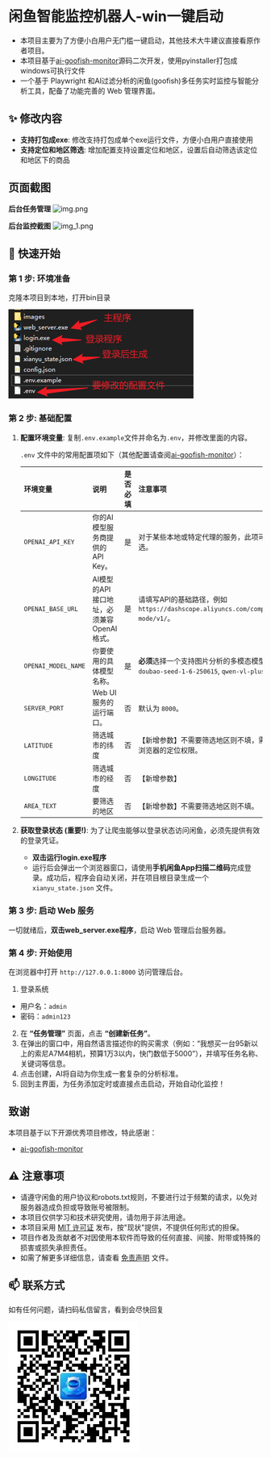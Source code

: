 # 闲鱼智能监控机器人-win一键启动
- 本项目主要为了方便小白用户无门槛一键启动，其他技术大牛建议直接看原作者项目。
- 本项目基于[ai-goofish-monitor](https://github.com/Usagi-org/ai-goofish-monitor)源码二次开发，使用pyinstaller打包成windows可执行文件
- 一个基于 Playwright 和AI过滤分析的闲鱼(goofish)多任务实时监控与智能分析工具，配备了功能完善的 Web 管理界面。

## ✨ 修改内容

- **支持打包成exe**: 修改支持打包成单个exe运行文件，方便小白用户直接使用
- **支持定位和地区筛选**: 增加配置支持设置定位和地区，设置后自动筛选该定位和地区下的商品


## 页面截图

**后台任务管理**
![img.png](static/img.png)

**后台监控截图**
![img_1.png](static/img_1.png)

## 🚀 快速开始

### 第 1 步: 环境准备

克隆本项目到本地，打开bin目录

![img_3.png](static/img_3.png)

### 第 2 步: 基础配置

1. **配置环境变量**: 复制`.env.example`文件并命名为`.env`，并修改里面的内容。

    `.env` 文件中的常用配置项如下（其他配置请查阅[ai-goofish-monitor](https://github.com/Usagi-org/ai-goofish-monitor)）：

    | 环境变量 | 说明                         | 是否必填 | 注意事项                                                                 |
    | :--- |:---------------------------| :--- |:---------------------------------------------------------------------|
    | `OPENAI_API_KEY` | 你的AI模型服务商提供的API Key。       | 是 | 对于某些本地或特定代理的服务，此项可能为可选。                                              |
    | `OPENAI_BASE_URL` | AI模型的API接口地址，必须兼容OpenAI格式。 | 是 | 请填写API的基础路径，例如 `https://dashscope.aliyuncs.com/compatible-mode/v1/`。 |
    | `OPENAI_MODEL_NAME` | 你要使用的具体模型名称。               | 是 | **必须**选择一个支持图片分析的多模态模型，如 `doubao-seed-1-6-250615`, `qwen-vl-plus` 等。 |  
    | `SERVER_PORT` | Web UI服务的运行端口。             | 否 | 默认为 `8000`。                                                          |
    | `LATITUDE` | 筛选城市的纬度                    | 否 | 【新增参数】不需要筛选地区则不填，需要打开浏览器的定位权限。                                       |
    | `LONGITUDE` | 筛选城市的经度                    | 否 | 【新增参数】                                                               |
    | `AREA_TEXT` | 要筛选的地区                     | 否 | 【新增参数】不需要筛选地区则不填。                                                    |


2. **获取登录状态 (重要!)**: 为了让爬虫能够以登录状态访问闲鱼，必须先提供有效的登录凭证。
    - **双击运行login.exe程序**
    - 运行后会弹出一个浏览器窗口，请使用**手机闲鱼App扫描二维码**完成登录。成功后，程序会自动关闭，并在项目根目录生成一个 `xianyu_state.json` 文件。

### 第 3 步: 启动 Web 服务

一切就绪后，**双击web_server.exe程序**，启动 Web 管理后台服务器。


### 第 4 步: 开始使用

在浏览器中打开 `http://127.0.0.1:8000` 访问管理后台。

1. 登录系统
- 用户名：`admin`
- 密码：`admin123`
2. 在 **“任务管理”** 页面，点击 **“创建新任务”**。
3. 在弹出的窗口中，用自然语言描述你的购买需求（例如：“我想买一台95新以上的索尼A7M4相机，预算1万3以内，快门数低于5000”），并填写任务名称、关键词等信息。
4. 点击创建，AI将自动为你生成一套复杂的分析标准。
5. 回到主界面，为任务添加定时或直接点击启动，开始自动化监控！

## 致谢

本项目基于以下开源优秀项目修改，特此感谢：

- [ai-goofish-monitor](https://github.com/Usagi-org/ai-goofish-monitor)


## ⚠️ 注意事项

- 请遵守闲鱼的用户协议和robots.txt规则，不要进行过于频繁的请求，以免对服务器造成负担或导致账号被限制。
- 本项目仅供学习和技术研究使用，请勿用于非法用途。
- 本项目采用 [MIT 许可证](LICENSE) 发布，按"现状"提供，不提供任何形式的担保。
- 项目作者及贡献者不对因使用本软件而导致的任何直接、间接、附带或特殊的损害或损失承担责任。
- 如需了解更多详细信息，请查看 [免责声明](DISCLAIMER.md) 文件。

## 📫 联系方式
如有任何问题，请扫码私信留言，看到会尽快回复

![qrcode.jpg](static/qrcode.jpg)

